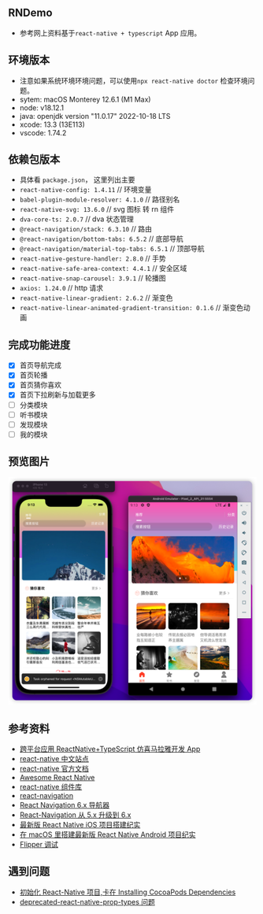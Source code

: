 ## RNDemo

- 参考网上资料基于`react-native + typescript` App 应用。

## 环境版本

- 注意如果系统环境环境问题，可以使用`npx react-native doctor` 检查环境问题。
- sytem: macOS Monterey 12.6.1 (M1 Max)
- node: v18.12.1
- java: openjdk version "11.0.17" 2022-10-18 LTS
- xcode: 13.3 (13E113)
- vscode: 1.74.2

## 依赖包版本

- 具体看 `package.json`， 这里列出主要
- `react-native-config: 1.4.11` // 环境变量
- `babel-plugin-module-resolver: 4.1.0` // 路径别名
- `react-native-svg: 13.6.0` // svg 图标 转 rn 组件
- `dva-core-ts: 2.0.7` // dva 状态管理
- `@react-navigation/stack: 6.3.10` // 路由
- `@react-navigation/bottom-tabs: 6.5.2` // 底部导航
- `@react-navigation/material-top-tabs: 6.5.1` // 顶部导航
- `react-native-gesture-handler: 2.8.0` // 手势
- `react-native-safe-area-context: 4.4.1` // 安全区域
- `react-native-snap-carousel: 3.9.1` // 轮播图
- `axios: 1.24.0` // http 请求
- `react-native-linear-gradient: 2.6.2` // 渐变色
- `react-native-linear-animated-gradient-transition: 0.1.6` // 渐变色动画

## 完成功能进度

- [x] 首页导航完成
- [x] 首页轮播
- [x] 首页猜你喜欢
- [x] 首页下拉刷新与加载更多
- [ ] 分类模块
- [ ] 听书模块
- [ ] 发现模块
- [ ] 我的模块

## 预览图片

![首页](./shot/iShot_1.png)

## 参考资料

- [跨平台应用 ReactNative+TypeScript 仿喜马拉雅开发 App](https://coding.imooc.com/class/435.html)
- [react-native 中文站点](https://reactnative.cn/)
- [react-native 官方文档](https://reactnative.dev/docs/getting-started)
- [Awesome React Native](https://github.com/jondot/awesome-react-native)
- [react-native 组件库](http://js.coach/)
- [react-navigation](https://reactnavigation.org/)
- [React Navigation 6.x 导航器](https://juejin.cn/post/7009526375606386718#heading-14)
- [React-Navigation 从 5.x 升级到 6.x](https://juejin.cn/post/7174332947187630111)
- [最新版 React Native iOS 项目搭建纪实](https://juejin.cn/post/7171021947029946398)
- [在 macOS 里搭建最新版 React Native Android 项目纪实](https://juejin.cn/post/7172958709721595935)
- [Flipper 调试](https://fbflipper.com/)

## 遇到问题

- [初始化 React-Native 项目,卡在 Installing CocoaPods Dependencies](https://www.codenong.com/js412d760bcacd/)
- [deprecated-react-native-prop-types 问题](https://juejin.cn/post/7167205487354576927)
